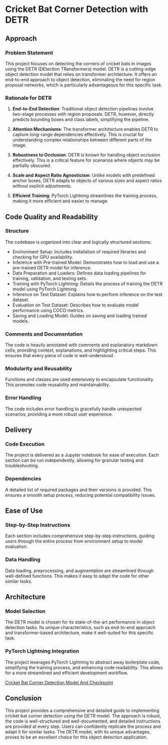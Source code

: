 # Cricket Bat Corner Detection with DETR

## Approach

### Problem Statement
This project focuses on detecting the corners of cricket bats in images using the DETR (DEtection TRansformers) model. DETR is a cutting-edge object detection model that relies on transformer architecture. It offers an end-to-end approach to object detection, eliminating the need for region proposal networks, which is particularly advantageous for this specific task.

### Rationale for DETR
1. **End-to-End Detection**: Traditional object detection pipelines involve two-stage processes with region proposals. DETR, however, directly predicts bounding boxes and class labels, simplifying the pipeline.

2. **Attention Mechanisms**: The transformer architecture enables DETR to capture long-range dependencies effectively. This is crucial for understanding complex relationships between different parts of the image.

3. **Robustness to Occlusion**: DETR is known for handling object occlusion effectively. This is a critical feature for scenarios where objects may be partially obscured.

4. **Scale and Aspect Ratio Agnosticism**: Unlike models with predefined anchor boxes, DETR adapts to objects of various sizes and aspect ratios without explicit adjustments.

5. **Efficient Training**: PyTorch Lightning streamlines the training process, making it more efficient and easier to manage.

## Code Quality and Readability

### Structure
The codebase is organized into clear and logically structured sections:

- Environment Setup: Includes installation of required libraries and checking for GPU availability.
- Inference with Pre-trained Model: Demonstrates how to load and use a pre-trained DETR model for inference.
- Data Preparation and Loaders: Defines data loading pipelines for training, validation, and testing sets.
- Training with PyTorch Lightning: Details the process of training the DETR model using PyTorch Lightning.
- Inference on Test Dataset: Explains how to perform inference on the test dataset.
- Evaluation on Test Dataset: Describes how to evaluate model performance using COCO metrics.
- Saving and Loading Model: Guides on saving and loading trained models.

### Comments and Documentation
The code is heavily annotated with comments and explanatory markdown cells, providing context, explanations, and highlighting critical steps. This ensures that every piece of code is well-understood.

### Modularity and Reusability
Functions and classes are used extensively to encapsulate functionality. This promotes code reusability and maintainability.

### Error Handling
The code includes error handling to gracefully handle unexpected scenarios, providing a more robust user experience.

## Delivery

### Code Execution
The project is delivered as a Jupyter notebook for ease of execution. Each section can be run independently, allowing for granular testing and troubleshooting.

### Dependencies
A detailed list of required packages and their versions is provided. This ensures a smooth setup process, reducing potential compatibility issues.

## Ease of Use

### Step-by-Step Instructions
Each section includes comprehensive step-by-step instructions, guiding users through the entire process from environment setup to model evaluation.

### Data Handling
Data loading, preprocessing, and augmentation are streamlined through well-defined functions. This makes it easy to adapt the code for other similar tasks.

## Architecture

### Model Selection
The DETR model is chosen for its state-of-the-art performance in object detection tasks. Its unique characteristics, such as end-to-end approach and transformer-based architecture, make it well-suited for this specific task.

### PyTorch Lightning Integration
The project leverages PyTorch Lightning to abstract away boilerplate code, simplifying the training process, and enhancing code readability. This allows for a more streamlined and efficient development workflow.

[Cricket Bat Corner Detection Model And Checkpoint](https://drive.google.com/file/d/1HoWSiQ6qYlwlskvkmAzc_sRvziekqqad/view?usp=sharing)

## Conclusion

This project provides a comprehensive and detailed guide to implementing cricket bat corner detection using the DETR model. The approach is robust, the code is well-structured and well-documented, and detailed instructions are provided at every step. Users can confidently replicate the process and adapt it for similar tasks. The DETR model, with its unique advantages, proves to be an excellent choice for this object detection application.
